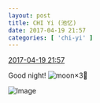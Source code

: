 ```yaml
---
layout: post
title: CHI Yi (池忆)
date: 2017-04-19 21:57
categories: [ 'chi-yi' ]
---
```


<div class="weibo-info">
  <a href="http://weibo.com/6117581836/EFgY1hWzx">2017-04-19 21:57</a>
</div>

Good night! ![moon](http://img.t.sinajs.cn/t4/appstyle/expression/ext/normal/b9/moon.gif)×3:angel:

<!-- more -->

![Image](http://wx1.sinaimg.cn/mw690/006G0KuMgy1fesbz4zn4zj30u00qo79r.jpg)
